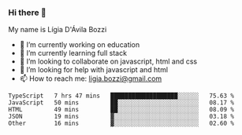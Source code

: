 ### Hi there 👋

My name is Lígia D'Ávila Bozzi

- 🔭 I’m currently working on education
- 🌱 I’m currently learning full stack
- 👯 I’m looking to collaborate on javascript, html and css
- 🤔 I’m looking for help with javascript and html
- 📫 How to reach me: ligia.bozzi@gmail.com

<!--START_SECTION:waka-->
```text
TypeScript   7 hrs 47 mins   ███████████████████░░░░░░   75.63 % 
JavaScript   50 mins         ██░░░░░░░░░░░░░░░░░░░░░░░   08.17 % 
HTML         49 mins         ██░░░░░░░░░░░░░░░░░░░░░░░   08.09 % 
JSON         19 mins         ▓░░░░░░░░░░░░░░░░░░░░░░░░   03.18 % 
Other        16 mins         ▓░░░░░░░░░░░░░░░░░░░░░░░░   02.60 % 
```
<!--END_SECTION:waka-->

<!--
**ligiadavilabozzi/ligiadavilabozzi** is a ✨ _special_ ✨ repository because its `README.md` (this file) appears on your GitHub profile.
-->


